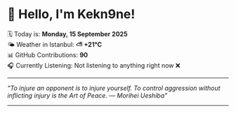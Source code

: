 # 👋 Hello, I'm Kekn9ne!

🗓️ Today is: **Monday, 15 September 2025**  
🌤️ Weather in Istanbul: **⛅️  +21°C**  
📊 GitHub Contributions: **90**  
🎧 Currently Listening: Not listening to anything right now ❌

---

_"To injure an opponent is to injure yourself. To control aggression without inflicting injury is the Art of Peace. — *Morihei Ueshiba*"_

---
